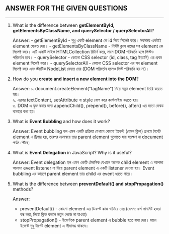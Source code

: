 <h2>ANSWER FOR THE GIVEN QUESTIONS</h2><hr>
<ol>
<li>What is the difference between <strong>getElementById, getElementsByClassName, and querySelector / querySelectorAll</strong>?</li>
  <p>Answer:
- getElementById - শুধু একটি element কে id দিয়ে সিলেক্ট করে। সবসময় একটাই element ফেরত দেয়।  
- getElementsByClassName - নির্দিষ্ট ক্লাস নামের সব element কে সিলেক্ট করে। এটি একটি লাইভ HTMLCollection রিটার্ন করে, মানে DOM পরিবর্তন হলে লিস্টও পরিবর্তন হবে।  
- querySelector - কোনো CSS selector (id, class, tag ইত্যাদি) এর প্রথম element সিলেক্ট করে।  
- querySelectorAll - কোনো CSS selector এর সব element সিলেক্ট করে এবং স্ট্যাটিক NodeList ফেরত দেয় (DOM পরিবর্তন হলেও লিস্ট পরিবর্তন হয় না)।  
  </p>
<li>How do you <strong>create and insert a new element into the DOM</strong>?</li>
    <p>Answer:
১. document.createElement("tagName") দিয়ে নতুন element তৈরি করতে হয়।  <br>
২. এরপর textContent, setAttribute বা style যোগ করে কাস্টমাইজ করতে হয়।  <br>
৩. DOM এ যুক্ত করার জন্য appendChild(), prepend(), before(), after() এর মতো মেথড ব্যবহার করা হয়।</p>
<li>What is <strong>Event Bubbling</strong> and how does it work?</li>
    <p>Answer: Event bubbling হল এমন একটি প্রক্রিয়া যেখানে কোনো ইভেন্ট (যেমন ক্লিক) প্রথমে টার্গেট element এ ট্রিগার হয়, তারপর ক্রমান্বয়ে তার parent element গুলোতে যায় যতক্ষণ না document পর্যন্ত পৌঁছে।</p>
<li>What is <strong>Event Delegation</strong> in JavaScript? Why is it useful?</li>
    <p>Answer: Event delegation হল এমন একটি টেকনিক যেখানে অনেক child element এ আলাদা আলাদা event listener না দিয়ে parent element এ একটি listener দেওয়া হয়। Event bubbling এর কারণে parent element তার child এর event ধরতে পারে।</p>
<li>What is the difference between <strong>preventDefault() and stopPropagation()</strong> methods?</li>
    <p>Answer: <br>
    <ul>
    <li> preventDefault() - কোনো element এর ডিফল্ট কাজ থামিয়ে দেয় (যেমন: ফর্ম সাবমিট হওয়া বন্ধ করা, লিঙ্কে ক্লিক করলে নতুন পেজে না যাওয়া)</li>
    <li>stopPropagation() - ইভেন্টকে parent element এ bubble হতে বাধা দেয়। মানে ইভেন্ট শুধু টার্গেট element এ সীমাবদ্ধ থাকবে।</li>
    </ul>
    </p>
</ol>

